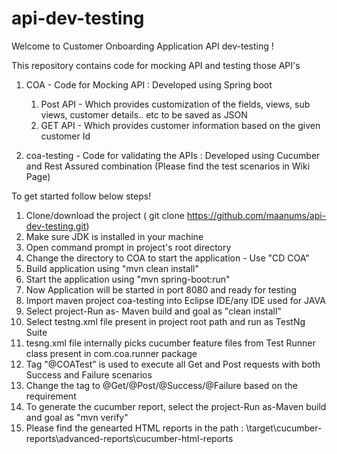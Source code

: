 # api-dev-testing

Welcome to Customer Onboarding Application API dev-testing !

This repository contains code for mocking API and testing those API's

1. COA - Code for Mocking API : Developed using Spring boot
   1. Post API - Which provides customization of the fields, views, sub views, customer details.. etc to be saved as JSON
   2. GET API - Which provides customer information based on the given customer Id
   
2. coa-testing - Code for validating the APIs : Developed using Cucumber and Rest Assured combination
  (Please find the test scenarios in Wiki Page)

To get started follow below steps!

1. Clone/download the project ( git clone https://github.com/maanums/api-dev-testing.git)
2. Make sure JDK is installed in your machine
3. Open command prompt in project's root directory
4. Change the directory to COA to start the application - Use "CD COA"
5. Build application using "mvn clean install"
6. Start the application using "mvn spring-boot:run"
7. Now Application will be started in port 8080 and ready for testing
8. Import maven project coa-testing into Eclipse IDE/any IDE used for JAVA
9. Select project-Run as- Maven build and goal as "clean install"
10. Select testng.xml file present in project root path and run as TestNg Suite
11. tesng.xml file internally picks cucumber feature files from Test Runner class present in com.coa.runner package
12. Tag "@COATest" is used to execute all Get and Post requests with both Success and Failure scenarios
13. Change the tag to @Get/@Post/@Success/@Failure based on the requirement
14. To generate the cucumber report, select the project-Run as-Maven build and goal as "mvn verify"
15. Please find the genearted HTML reports in the path : <project root path>\target\cucumber-reports\advanced-reports\cucumber-html-reports
